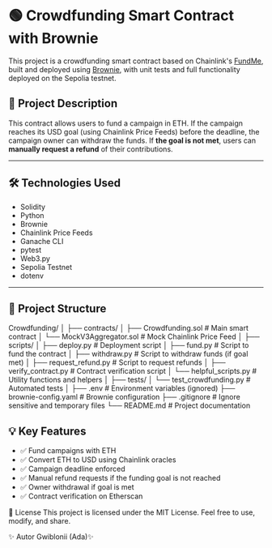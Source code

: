 # 🟢 Crowdfunding Smart Contract with Brownie

This project is a crowdfunding smart contract based on Chainlink's [FundMe](https://github.com/PatrickAlphaC/hardhat-fund-me-fcc), built and deployed using [Brownie](https://eth-brownie.readthedocs.io/en/stable/), with unit tests and full functionality deployed on the Sepolia testnet.

## 📌 Project Description

This contract allows users to fund a campaign in ETH. If the campaign reaches its USD goal (using Chainlink Price Feeds) before the deadline, the campaign owner can withdraw the funds. If **the goal is not met**, users can **manually request a refund** of their contributions.

---

## 🛠️ Technologies Used

- Solidity
- Python
- Brownie
- Chainlink Price Feeds
- Ganache CLI
- pytest
- Web3.py
- Sepolia Testnet
- dotenv

---

## 📁 Project Structure

Crowdfunding/
│
├── contracts/
│ ├── Crowdfunding.sol # Main smart contract
│ └── MockV3Aggregator.sol # Mock Chainlink Price Feed
│
├── scripts/
│ ├── deploy.py # Deployment script
│ ├── fund.py # Script to fund the contract
│ ├── withdraw.py # Script to withdraw funds (if goal met)
│ ├── request_refund.py # Script to request refunds
│ ├── verify_contract.py # Contract verification script
│ └── helpful_scripts.py # Utility functions and helpers
│
├── tests/
│ └── test_crowdfunding.py # Automated tests
│
├── .env # Environment variables (ignored)
├── brownie-config.yaml # Brownie configuration
├── .gitignore # Ignore sensitive and temporary files
└── README.md # Project documentation

## 💡 Key Features

- ✅ Fund campaigns with ETH
- ✅ Convert ETH to USD using Chainlink oracles
- ✅ Campaign deadline enforced
- ✅ Manual refund requests if the funding goal is not reached
- ✅ Owner withdrawal if goal is met
- ✅ Contract verification on Etherscan

📄 License
This project is licensed under the MIT License. Feel free to use, modify, and share.

✨ Autor Gwiblonii (Ada)✨
